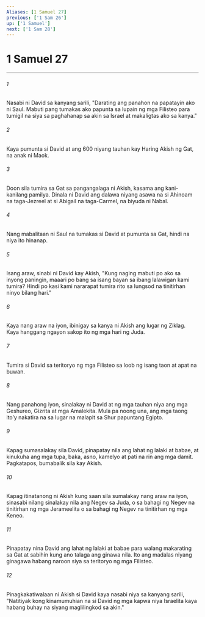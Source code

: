 ```yaml
---
Aliases: [1 Samuel 27]
previous: ['1 Sam 26']
up: ['1 Samuel']
next: ['1 Sam 28']
---
```

# 1 Samuel 27

***

###### 1
Nasabi ni David sa kanyang sarili, "Darating ang panahon na papatayin ako ni Saul. Mabuti pang tumakas ako papunta sa lupain ng mga Filisteo para tumigil na siya sa paghahanap sa akin sa Israel at makaligtas ako sa kanya." 

###### 2
Kaya pumunta si David at ang 600 niyang tauhan kay Haring Akish ng Gat, na anak ni Maok. 

###### 3
Doon sila tumira sa Gat sa pangangalaga ni Akish, kasama ang kani-kanilang pamilya. Dinala ni David ang dalawa niyang asawa na si Ahinoam na taga-Jezreel at si Abigail na taga-Carmel, na biyuda ni Nabal. 

###### 4
Nang mabalitaan ni Saul na tumakas si David at pumunta sa Gat, hindi na niya ito hinanap. 

###### 5
Isang araw, sinabi ni David kay Akish, "Kung naging mabuti po ako sa inyong paningin, maaari po bang sa isang bayan sa ibang lalawigan kami tumira? Hindi po kasi kami nararapat tumira rito sa lungsod na tinitirhan ninyo bilang hari." 

###### 6
Kaya nang araw na iyon, ibinigay sa kanya ni Akish ang lugar ng Ziklag. Kaya hanggang ngayon sakop ito ng mga hari ng Juda. 

###### 7
Tumira si David sa teritoryo ng mga Filisteo sa loob ng isang taon at apat na buwan. 

###### 8
Nang panahong iyon, sinalakay ni David at ng mga tauhan niya ang mga Geshureo, Gizrita at mga Amalekita. Mula pa noong una, ang mga taong itoʼy nakatira na sa lugar na malapit sa Shur papuntang Egipto. 

###### 9
Kapag sumasalakay sila David, pinapatay nila ang lahat ng lalaki at babae, at kinukuha ang mga tupa, baka, asno, kamelyo at pati na rin ang mga damit. Pagkatapos, bumabalik sila kay Akish. 

###### 10
Kapag itinatanong ni Akish kung saan sila sumalakay nang araw na iyon, sinasabi nilang sinalakay nila ang Negev sa Juda, o sa bahagi ng Negev na tinitirhan ng mga Jerameelita o sa bahagi ng Negev na tinitirhan ng mga Keneo. 

###### 11
Pinapatay nina David ang lahat ng lalaki at babae para walang makarating sa Gat at sabihin kung ano talaga ang ginawa nila. Ito ang madalas niyang ginagawa habang naroon siya sa teritoryo ng mga Filisteo. 

###### 12
Pinagkakatiwalaan ni Akish si David kaya nasabi niya sa kanyang sarili, "Natitiyak kong kinamumuhian na si David ng mga kapwa niya Israelita kaya habang buhay na siyang maglilingkod sa akin."
